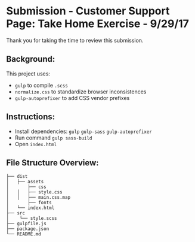 # Submission - Customer Support Page: Take Home Exercise - 9/29/17

Thank you for taking the time to review this submission.

## Background:
This project uses:
  * `gulp` to compile `.scss`
  * `normalize.css` to standardize browser inconsistences
  * `gulp-autoprefixer` to add CSS vendor prefixes

## Instructions:
* Install dependencies: `gulp` `gulp-sass` `gulp-autoprefixer` 
* Run command `gulp sass-build`
* Open `index.html`

## File Structure Overview:
```
├── dist
│   ├── assets
│		├── css
│   │   ├── style.css
│   │   ├── main.css.map
│		├── fonts
│   └── index.html
├── src
│    └── style.scss
├── gulpfile.js
├── package.json
└── README.md
```
